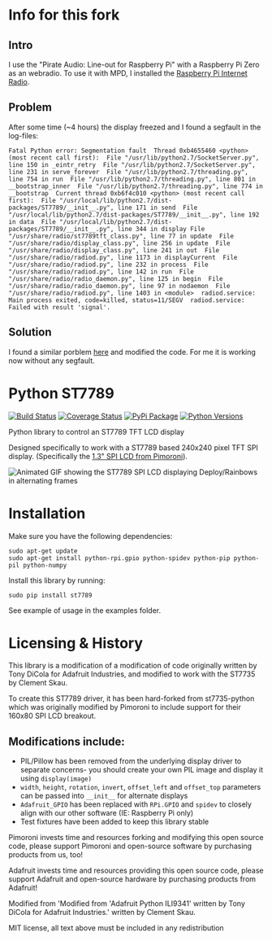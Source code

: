# Info for this fork

## Intro
I use the "Pirate Audio: Line-out for Raspberry Pi" with a Raspberry Pi Zero as an webradio. To use it with MPD, I installed the [Raspberry Pi Internet Radio](https://github.com/bobrathbone/piradio6). 

## Problem
After some time (~4 hours) the display freezed and I found a segfault in the log-files:

`Fatal Python error: Segmentation fault 
Thread 0xb4655460 <python> (most recent call first): 
 File "/usr/lib/python2.7/SocketServer.py", line 150 in _eintr_retry 
 File "/usr/lib/python2.7/SocketServer.py", line 231 in serve_forever 
 File "/usr/lib/python2.7/threading.py", line 754 in run 
 File "/usr/lib/python2.7/threading.py", line 801 in __bootstrap_inner 
 File "/usr/lib/python2.7/threading.py", line 774 in __bootstrap 
Current thread 0xb6f4c010 <python> (most recent call first): 
 File "/usr/local/lib/python2.7/dist-packages/ST7789/__init__.py", line 171 in send 
 File "/usr/local/lib/python2.7/dist-packages/ST7789/__init__.py", line 192 in data 
 File "/usr/local/lib/python2.7/dist-packages/ST7789/__init__.py", line 344 in display
 File "/usr/share/radio/st7789tft_class.py", line 77 in update 
 File "/usr/share/radio/display_class.py", line 256 in update 
 File "/usr/share/radio/display_class.py", line 241 in out 
 File "/usr/share/radio/radiod.py", line 1173 in displayCurrent 
 File "/usr/share/radio/radiod.py", line 232 in process 
 File "/usr/share/radio/radiod.py", line 142 in run 
 File "/usr/share/radio/radio_daemon.py", line 125 in begin 
 File "/usr/share/radio/radio_daemon.py", line 97 in nodaemon 
 File "/usr/share/radio/radiod.py", line 1403 in <module> 
radiod.service: Main process exited, code=killed, status=11/SEGV 
radiod.service: Failed with result 'signal'. `

## Solution
I found a similar porblem [here](https://github.com/pimoroni/st7735-python/commit/3009ef94c36373866dca9ccd4313b4d1339be075) 
and modified the code.
For me it is working now without any segfault.


# Python ST7789

[![Build Status](https://travis-ci.com/pimoroni/st7789-python.svg?branch=master)](https://travis-ci.com/pimoroni/st7789-python)
[![Coverage Status](https://coveralls.io/repos/github/pimoroni/st7789-python/badge.svg?branch=master)](https://coveralls.io/github/pimoroni/st7789-python?branch=master)
[![PyPi Package](https://img.shields.io/pypi/v/st7789.svg)](https://pypi.python.org/pypi/st7789)
[![Python Versions](https://img.shields.io/pypi/pyversions/st7789.svg)](https://pypi.python.org/pypi/st7789)


Python library to control an ST7789 TFT LCD display

Designed specifically to work with a ST7789 based 240x240 pixel TFT SPI display. (Specifically the [1.3" SPI LCD from Pimoroni](https://shop.pimoroni.com/products/1-3-spi-colour-lcd-240x240-breakout)).

![Animated GIF showing the ST7789 SPI LCD displaying Deploy/Rainbows in alternating frames](https://raw.githubusercontent.com/pimoroni/st7789-python/master/square-lcd-breakout-1.gif)

# Installation

Make sure you have the following dependencies:

````
sudo apt-get update
sudo apt-get install python-rpi.gpio python-spidev python-pip python-pil python-numpy
````

Install this library by running:

````
sudo pip install st7789
````

See example of usage in the examples folder.


# Licensing & History

This library is a modification of a modification of code originally written by Tony DiCola for Adafruit Industries, and modified to work with the ST7735 by Clement Skau.

To create this ST7789 driver, it has been hard-forked from st7735-python which was originally modified by Pimoroni to include support for their 160x80 SPI LCD breakout.

## Modifications include:

* PIL/Pillow has been removed from the underlying display driver to separate concerns- you should create your own PIL image and display it using `display(image)`
* `width`, `height`, `rotation`, `invert`, `offset_left` and `offset_top` parameters can be passed into `__init__` for alternate displays
* `Adafruit_GPIO` has been replaced with `RPi.GPIO` and `spidev` to closely align with our other software (IE: Raspberry Pi only)
* Test fixtures have been added to keep this library stable

Pimoroni invests time and resources forking and modifying this open source code, please support Pimoroni and open-source software by purchasing products from us, too!

Adafruit invests time and resources providing this open source code, please support Adafruit and open-source hardware by purchasing products from Adafruit!

Modified from 'Modified from 'Adafruit Python ILI9341' written by Tony DiCola for Adafruit Industries.' written by Clement Skau.

MIT license, all text above must be included in any redistribution
